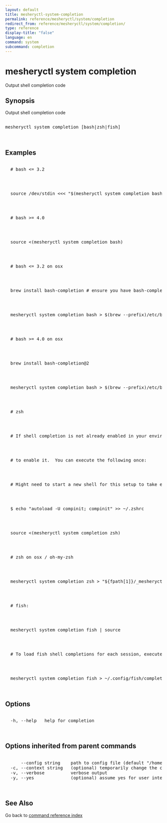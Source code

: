 ```yaml
---
layout: default
title: mesheryctl-system-completion
permalink: reference/mesheryctl/system/completion
redirect_from: reference/mesheryctl/system/completion/
type: reference
display-title: "false"
language: en
command: system
subcommand: completion
---
```


# mesheryctl system completion

Output shell completion code

## Synopsis

Output shell completion code

<pre class='codeblock-pre'>
<div class='codeblock'>
mesheryctl system completion [bash|zsh|fish]

</div>
</pre>

## Examples

<pre class='codeblock-pre'>
<div class='codeblock'>
  # bash <= 3.2

</div>
</pre>

<pre class='codeblock-pre'>
<div class='codeblock'>
  source /dev/stdin <<< "$(mesheryctl system completion bash)"

</div>
</pre>

<pre class='codeblock-pre'>
<div class='codeblock'>
  # bash >= 4.0

</div>
</pre>

<pre class='codeblock-pre'>
<div class='codeblock'>
  source <(mesheryctl system completion bash)

</div>
</pre>

<pre class='codeblock-pre'>
<div class='codeblock'>
  # bash <= 3.2 on osx

</div>
</pre>

<pre class='codeblock-pre'>
<div class='codeblock'>
  brew install bash-completion # ensure you have bash-completion 1.3+

</div>
</pre>

<pre class='codeblock-pre'>
<div class='codeblock'>
  mesheryctl system completion bash > $(brew --prefix)/etc/bash_completion.d/mesheryctl

</div>
</pre>

<pre class='codeblock-pre'>
<div class='codeblock'>
  # bash >= 4.0 on osx

</div>
</pre>

<pre class='codeblock-pre'>
<div class='codeblock'>
  brew install bash-completion@2

</div>
</pre>

<pre class='codeblock-pre'>
<div class='codeblock'>
  mesheryctl system completion bash > $(brew --prefix)/etc/bash_completion.d/mesheryctl

</div>
</pre>

<pre class='codeblock-pre'>
<div class='codeblock'>
  # zsh

</div>
</pre>

<pre class='codeblock-pre'>
<div class='codeblock'>
  # If shell completion is not already enabled in your environment you will need

</div>
</pre>

<pre class='codeblock-pre'>
<div class='codeblock'>
  # to enable it.  You can execute the following once:

</div>
</pre>

<pre class='codeblock-pre'>
<div class='codeblock'>
  # Might need to start a new shell for this setup to take effect.

</div>
</pre>

<pre class='codeblock-pre'>
<div class='codeblock'>
  $ echo "autoload -U compinit; compinit" >> ~/.zshrc

</div>
</pre>

<pre class='codeblock-pre'>
<div class='codeblock'>
  source <(mesheryctl system completion zsh)

</div>
</pre>

<pre class='codeblock-pre'>
<div class='codeblock'>
  # zsh on osx / oh-my-zsh

</div>
</pre>

<pre class='codeblock-pre'>
<div class='codeblock'>
  mesheryctl system completion zsh > "${fpath[1]}/_mesheryctl"

</div>
</pre>

<pre class='codeblock-pre'>
<div class='codeblock'>
  # fish:

</div>
</pre>

<pre class='codeblock-pre'>
<div class='codeblock'>
  mesheryctl system completion fish | source

</div>
</pre>

<pre class='codeblock-pre'>
<div class='codeblock'>
  # To load fish shell completions for each session, execute once:

</div>
</pre>

<pre class='codeblock-pre'>
<div class='codeblock'>
  mesheryctl system completion fish > ~/.config/fish/completions/mesheryctl.fish

</div>
</pre>

## Options

<pre class='codeblock-pre'>
<div class='codeblock'>
  -h, --help   help for completion

</div>
</pre>

## Options inherited from parent commands

<pre class='codeblock-pre'>
<div class='codeblock'>
      --config string    path to config file (default "/home/runner/.meshery/config.yaml")
  -c, --context string   (optional) temporarily change the current context.
  -v, --verbose          verbose output
  -y, --yes              (optional) assume yes for user interactive prompts.

</div>
</pre>

## See Also

Go back to [command reference index](/reference/mesheryctl/)
